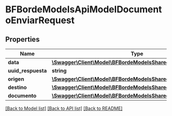 # BFBordeModelsApiModelDocumentoEnviarRequest

## Properties
Name | Type | Description | Notes
------------ | ------------- | ------------- | -------------
**data** | [**\Swagger\Client\Model\BFBordeModelsSharedDtosMetadataDto**](BFBordeModelsSharedDtosMetadataDto.md) |  | [optional] 
**uuid_respuesta** | **string** |  | [optional] 
**origen** | [**\Swagger\Client\Model\BFBordeModelsSharedDtosCausaOrigenDto**](BFBordeModelsSharedDtosCausaOrigenDto.md) |  | [optional] 
**destino** | [**\Swagger\Client\Model\BFBordeModelsSharedDtosCausaDto**](BFBordeModelsSharedDtosCausaDto.md) |  | [optional] 
**documento** | [**\Swagger\Client\Model\BFBordeModelsSharedDtosDocumentoDto**](BFBordeModelsSharedDtosDocumentoDto.md) |  | [optional] 

[[Back to Model list]](../../README.md#documentation-for-models) [[Back to API list]](../../README.md#documentation-for-api-endpoints) [[Back to README]](../../README.md)

